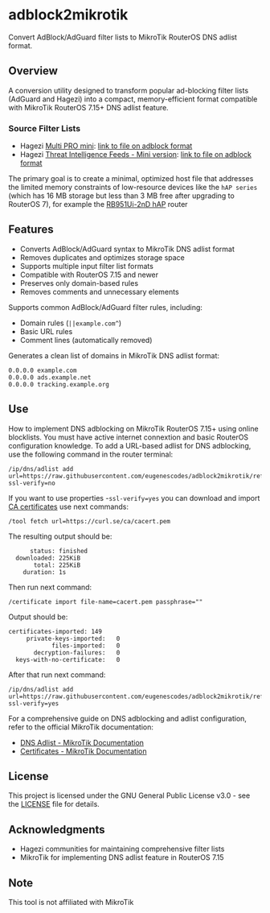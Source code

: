 # adblock2mikrotik

Convert AdBlock/AdGuard filter lists to MikroTik RouterOS DNS adlist format.

## Overview

A conversion utility designed to transform popular ad-blocking filter lists (AdGuard and Hagezi) into a compact, memory-efficient format compatible with MikroTik RouterOS 7.15+ DNS adlist feature.

### Source Filter Lists

- Hagezi [Multi PRO mini](https://github.com/hagezi/dns-blocklists?tab=readme-ov-file#ledger-multi-pro-mini-recommended-for-browsermobile-adblockers-): [link to file on adblock format](https://raw.githubusercontent.com/hagezi/dns-blocklists/main/adblock/pro.mini.txt)
- Hagezi [Threat Intelligence Feeds - Mini version](https://github.com/hagezi/dns-blocklists?tab=readme-ov-file#closed_lock_with_key-threat-intelligence-feeds---mini-version-): [link to file on adblock format](https://raw.githubusercontent.com/hagezi/dns-blocklists/main/adblock/tif.mini.txt)

The primary goal is to create a minimal, optimized host file that addresses the limited memory constraints of low-resource devices like the ```hAP series``` (which has 16 MB storage but less than 3 MB free after upgrading to RouterOS 7), for example the [RB951Ui-2nD hAP](https://mikrotik.com/product/RB951Ui-2nD) router

## Features

- Converts AdBlock/AdGuard syntax to MikroTik DNS adlist format
- Removes duplicates and optimizes storage space
- Supports multiple input filter list formats
- Compatible with RouterOS 7.15 and newer
- Preserves only domain-based rules
- Removes comments and unnecessary elements

Supports common AdBlock/AdGuard filter rules, including:

- Domain rules (`||example.com^`)
- Basic URL rules
- Comment lines (automatically removed)

Generates a clean list of domains in MikroTik DNS adlist format:

```text
0.0.0.0 example.com
0.0.0.0 ads.example.net
0.0.0.0 tracking.example.org
```

## Use

How to implement DNS adblocking on MikroTik RouterOS 7.15+ using online blocklists. You must have active internet connextion and basic RouterOS configuration knowledge.
To add a URL-based adlist for DNS adblocking, use the following command in the router terminal:

```routeros
/ip/dns/adlist add url=https://raw.githubusercontent.com/eugenescodes/adblock2mikrotik/refs/heads/main/hosts.txt ssl-verify=no
```

If you want to use properties -`ssl-verify=yes` you can download and import [CA certificates](https://curl.se/docs/caextract.html) use next commands:

```routeros
/tool fetch url=https://curl.se/ca/cacert.pem
```

The resulting output should be:

```routeros
      status: finished
  downloaded: 225KiB  
       total: 225KiB  
    duration: 1s 
```

Then run next command:

```routeros
/certificate import file-name=cacert.pem passphrase=""                                                  
```

Output should be:

```routeros
certificates-imported: 149
     private-keys-imported:   0
            files-imported:   0
       decryption-failures:   0
  keys-with-no-certificate:   0
```

After that run next command:

```routeros
/ip/dns/adlist add url=https://raw.githubusercontent.com/eugenescodes/adblock2mikrotik/refs/heads/main/hosts.txt ssl-verify=yes
```

For a comprehensive guide on DNS adblocking and adlist configuration, refer to the official MikroTik documentation:

- [DNS Adlist - MikroTik Documentation](https://help.mikrotik.com/docs/spaces/ROS/pages/37748767/DNS#DNS-Adlist)
- [Certificates - MikroTik Documentation](https://help.mikrotik.com/docs/spaces/ROS/pages/2555969/Certificates)

## License

This project is licensed under the GNU General Public License v3.0 - see the [LICENSE](LICENSE) file for details.

## Acknowledgments

- Hagezi communities for maintaining comprehensive filter lists
- MikroTik for implementing DNS adlist feature in RouterOS 7.15

## Note

This tool is not affiliated with MikroTik
